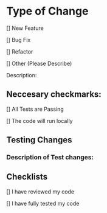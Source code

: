 # Type of Change

  [] New Feature
  
  [] Bug Fix
  
  [] Refactor
  
  [] Other (Please Describe)

  Description: 

## Neccesary checkmarks:

   [] All Tests are Passing

   [] The code will run locally

## Testing Changes

### Description of Test changes:



## Checklists 

[] I have reviewed my code

[] I have fully tested my code
